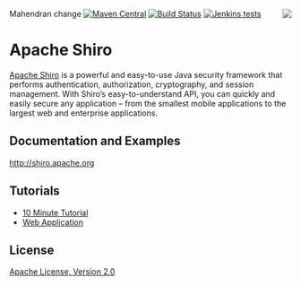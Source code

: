 [<img src="http://shiro.apache.org/assets/images/apache-shiro-logo.png" align="right" />](http://shiro.apache.org)
Mahendran change
[![Maven Central](https://img.shields.io/maven-central/v/org.apache.shiro/shiro-core.svg)]()
[![Build Status](https://builds.apache.org/job/Shiro-master/badge/icon)](https://builds.apache.org/job/Shiro-master)
[![Jenkins tests](https://img.shields.io/jenkins/tests/https/builds.apache.org/view/S-Z/view/Shiro/job/Shiro-master.svg?compact_message)](https://builds.apache.org/view/S-Z/view/Shiro/job/Shiro-master/test_results_analyzer/)

Apache Shiro
============

[Apache Shiro](http://shiro.apache.org) is a powerful and easy-to-use Java security framework that performs authentication, authorization, cryptography, and session management. With Shiro’s easy-to-understand API, you can quickly and easily secure any application – from the smallest mobile applications to the largest web and enterprise applications.

Documentation and Examples
--------------------------
http://shiro.apache.org

Tutorials
---------
* [10 Minute Tutorial](http://shiro.apache.org/10-minute-tutorial.html)
* [Web Application](http://shiro.apache.org/webapp-tutorial.html) 

License
-------
[Apache License, Version 2.0](https://www.apache.org/licenses/LICENSE-2.0.txt)



